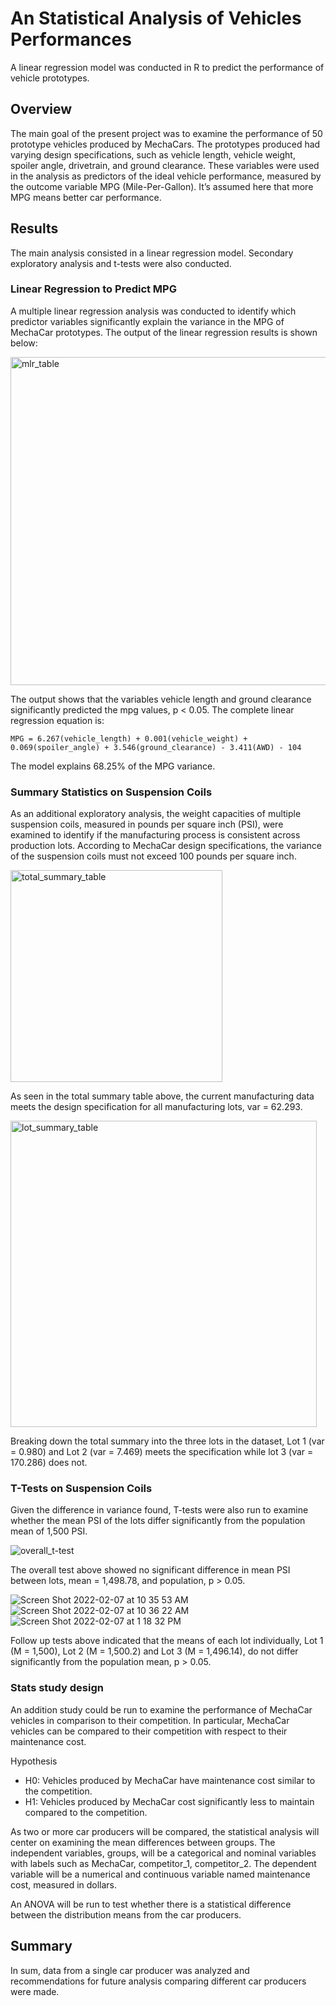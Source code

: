 # An Statistical Analysis of Vehicles Performances
A linear regression model was conducted in R to predict the performance of vehicle prototypes.

## Overview
The main goal of the present project was to examine the performance of 50 prototype vehicles produced by MechaCars. The prototypes produced had varying design specifications, such as  vehicle length, vehicle weight, spoiler angle, drivetrain, and ground clearance. These variables were used in the analysis as predictors of the ideal vehicle performance, measured by the outcome variable MPG (Mile-Per-Gallon). It’s assumed here that more MPG means better car performance.

## Results
The main analysis consisted in a linear regression model. Secondary exploratory analysis and t-tests were also conducted.

### Linear Regression to Predict MPG
A multiple linear regression analysis was conducted to identify which predictor variables significantly explain the variance in the MPG of MechaCar prototypes. The output of the linear regression results is shown below:


<img width="525" alt="mlr_table" src="https://user-images.githubusercontent.com/89421440/152856961-a4dbe3f0-d2bb-408d-9645-51543d2a500d.png">


The output shows that the variables vehicle length and ground clearance significantly predicted the mpg values, p < 0.05. The complete linear regression equation is:

    MPG = 6.267(vehicle_length) + 0.001(vehicle_weight) + 0.069(spoiler_angle) + 3.546(ground_clearance) - 3.411(AWD) - 104

The model explains 68.25% of the MPG variance.

### Summary Statistics on Suspension Coils
As an additional exploratory analysis, the weight capacities of multiple suspension coils, measured in pounds per square inch (PSI), were examined to identify if the manufacturing process is consistent across production lots. According to MechaCar design specifications, the variance of the suspension coils must not exceed 100 pounds per square inch.


<img width="339" alt="total_summary_table" src="https://user-images.githubusercontent.com/89421440/152859295-2e6b4a49-4a0b-4df7-a5d5-54b4bcc8607a.png">


As seen in the total summary table above, the current manufacturing data meets the design specification for all manufacturing lots, var = 62.293.


<img width="490" alt="lot_summary_table" src="https://user-images.githubusercontent.com/89421440/152859223-5129b93a-2e0c-486a-837e-4a89c6fc5826.png">


Breaking down the total summary into the three lots in the dataset, Lot 1 (var = 0.980) and Lot 2 (var = 7.469) meets the specification while lot 3 (var = 170.286) does not.

### T-Tests on Suspension Coils
Given the difference in variance found, T-tests were also run to examine whether the mean PSI of the lots differ significantly from the population mean of 1,500 PSI.


![overall_t-test](https://user-images.githubusercontent.com/89421440/152861834-0c6f4a15-840c-411e-8a96-a5948b5f1f97.png)


The overall test above showed no significant difference in mean PSI between lots, mean = 1,498.78, and population, p > 0.05.

![Screen Shot 2022-02-07 at 10 35 53 AM](https://user-images.githubusercontent.com/89421440/152861930-1a91932d-b217-445b-bdd6-f765a5345ef0.png)
![Screen Shot 2022-02-07 at 10 36 22 AM](https://user-images.githubusercontent.com/89421440/152861931-b3fe95e2-4850-4605-b796-01f94007993d.png)
![Screen Shot 2022-02-07 at 1 18 32 PM](https://user-images.githubusercontent.com/89421440/152873658-ab5ba3c3-05dd-4b08-93b8-28a9ed2fc4fd.png)

Follow up tests above indicated that the means of each lot individually, Lot 1 (M = 1,500), Lot 2 (M = 1,500.2) and Lot 3 (M = 1,496.14), do not differ significantly from the population mean, p > 0.05.

### Stats study design
An addition study could be run to examine the performance of MechaCar vehicles in comparison to their competition. In particular, MechaCar vehicles can be compared to their competition with respect to their maintenance cost.

Hypothesis
- H0: Vehicles produced by MechaCar have maintenance cost similar to the competition.
- H1: Vehicles produced by MechaCar cost significantly less to maintain compared to the competition.

As two or more car producers will be compared, the statistical analysis will center on examining the mean differences between groups. The independent variables, groups, will be a categorical and nominal variables with labels such as MechaCar, competitor_1, competitor_2. The dependent variable will be a numerical and continuous variable named maintenance cost, measured in dollars.

An ANOVA will be run to test whether there is a statistical difference between the distribution means from the car producers.

## Summary
In sum, data from a single car producer was analyzed and recommendations for future analysis comparing different car producers were made.
